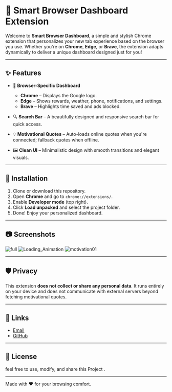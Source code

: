 # 🧩 Smart Browser Dashboard Extension

Welcome to **Smart Browser Dashboard**, a simple and stylish Chrome extension that personalizes your new tab experience based on the browser you use. Whether you're on **Chrome**, **Edge**, or **Brave**, the extension adapts dynamically to deliver a unique dashboard designed just for you!

---

## ✨ Features

- 🎯 **Browser-Specific Dashboard**
  - **Chrome** – Displays the Google logo.
  - **Edge** – Shows rewards, weather, phone, notifications, and settings.
  - **Brave** – Highlights time saved and ads blocked.

- 🔍 **Search Bar** – A beautifully designed and responsive search bar for quick access.

- 💡 **Motivational Quotes** – Auto-loads online quotes when you're connected; fallback quotes when offline.

- 🖼️ **Clean UI** – Minimalistic design with smooth transitions and elegant visuals.

---

## 🚀 Installation

1. Clone or download this repository.
2. Open **Chrome** and go to `chrome://extensions/`.
3. Enable **Developer mode** (top right).
4. Click **Load unpacked** and select the project folder.
5. Done! Enjoy your personalized dashboard.

---

## 📷 Screenshots

![full](https://github.com/user-attachments/assets/00b4ad2c-3655-4009-a58b-1c0a13603674)
![Loading_Animation](https://github.com/user-attachments/assets/7c42b82a-9a34-4030-82c4-26f32e591065)
![motivation01](https://github.com/user-attachments/assets/3b1ebdf0-83de-43b7-a786-d417b65d8bd4)

---

## 🛡️ Privacy

This extension **does not collect or share any personal data**. It runs entirely on your device and does not communicate with external servers beyond fetching motivational quotes.

---

## 🔗 Links

- [Email](mailto:karthikd2654.com)
- [GitHub](https://github.com/Mahendra-Karthik/Motivation-Lo-Bhai)

---

## 📃 License

feel free to use, modify, and share this Project .

---

Made with ❤️ for your browsing comfort.
